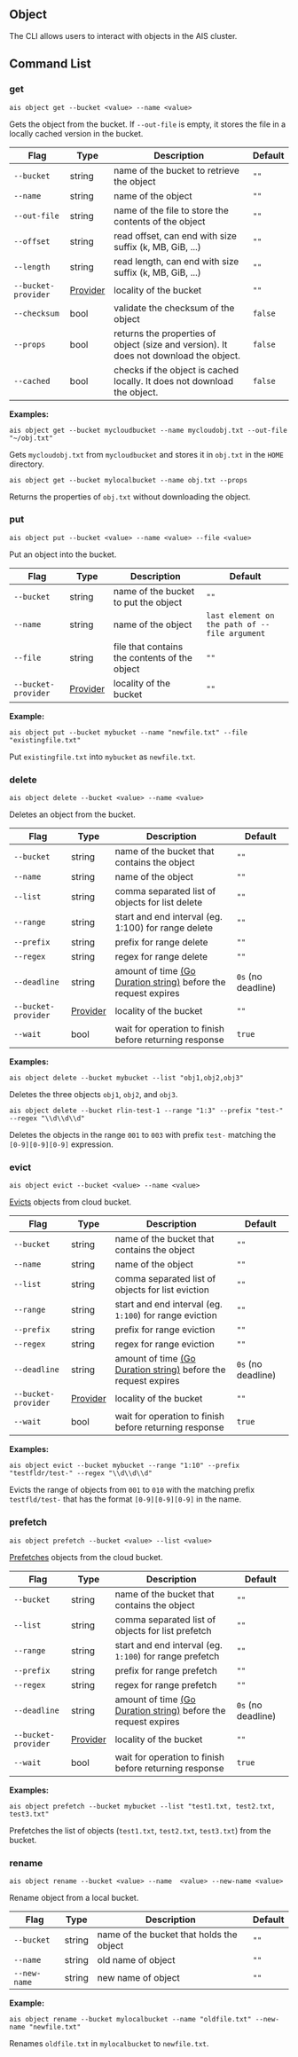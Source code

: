 ## Object 

The CLI allows users to interact with objects in the AIS cluster.

## Command List

### get

`ais object get --bucket <value> --name <value>`

Gets the object from the bucket. If `--out-file` is empty, it stores the file in a locally cached version in the bucket.

| Flag | Type | Description | Default |
| --- | --- | --- | --- |
| `--bucket` | string | name of the bucket to retrieve the object | `""` |
| `--name` | string | name of the object | `""` |
| `--out-file` | string | name of the file to store the contents of the object | `""` |
| `--offset` | string | read offset, can end with size suffix (k, MB, GiB, ...) | `""` |
| `--length` | string | read length, can end with size suffix (k, MB, GiB, ...) |  `""` |
| `--bucket-provider` | [Provider](../README.md#enums) | locality of the bucket | `""` |
| `--checksum` | bool | validate the checksum of the object | `false` |
| `--props` | bool | returns the properties of object (size and version). It does not download the object. | `false` |
| `--cached` | bool | checks if the object is cached locally. It does not download the object. | `false` |

**Examples:**

`ais object get --bucket mycloudbucket --name mycloudobj.txt --out-file "~/obj.txt"`

Gets `mycloudobj.txt` from `mycloudbucket` and stores it in `obj.txt` in the `HOME` directory.

`ais object get --bucket mylocalbucket --name obj.txt --props`

Returns the properties of `obj.txt` without downloading the object.

### put

`ais object put --bucket <value> --name <value> --file <value>`

Put an object into the bucket.

| Flag | Type | Description | Default |
| --- | --- | --- | --- |
| `--bucket` | string | name of the bucket to put the object | `""` |
| `--name` | string | name of the object | `last element on the path of --file argument` |
| `--file` | string | file that contains the contents of the object | `""` |
| `--bucket-provider` | [Provider](../README.md#enums) | locality of the bucket | `""` |

**Example:**

`ais object put --bucket mybucket --name "newfile.txt" --file "existingfile.txt"`

Put `existingfile.txt` into `mybucket` as `newfile.txt`.

### delete

`ais object delete --bucket <value> --name <value>`

Deletes an object from the bucket.

| Flag | Type | Description | Default |
| --- | --- | --- | --- |
| `--bucket` | string | name of the bucket that contains the object | `""` |
| `--name` | string | name of the object | `""` |
| `--list` | string | comma separated list of objects for list delete| `""` |
| `--range` | string | start and end interval (eg. 1:100) for range delete | `""` |
| `--prefix` | string | prefix for range delete | `""` |
| `--regex` | string | regex for range delete | `""` |
| `--deadline` | string | amount of time [(Go Duration string)](https://golang.org/pkg/time/#Duration.String) before the request expires | `0s` (no deadline) |
| `--bucket-provider` | [Provider](../README.md#enums) | locality of the bucket | `""` |
| `--wait` | bool | wait for operation to finish before returning response | `true` |

**Examples:**

`ais object delete --bucket mybucket --list "obj1,obj2,obj3"`

Deletes the three objects `obj1`, `obj2`, and `obj3`.

`ais object delete --bucket rlin-test-1 --range "1:3" --prefix "test-" --regex "\\d\\d\\d"`

Deletes the objects in the range `001` to `003` with prefix `test-` matching the `[0-9][0-9][0-9]` expression.

### evict

`ais object evict --bucket <value> --name <value>`

[Evicts](../../docs/bucket.md#prefetchevict-objects) objects from cloud bucket.

| Flag | Type | Description | Default |
| --- | --- | --- | --- |
| `--bucket` | string | name of the bucket that contains the object | `""` |
| `--name` | string | name of the object | `""` |
| `--list` | string | comma separated list of objects for list eviction| `""` |
| `--range` | string | start and end interval (eg. `1:100`) for range eviction | `""` |
| `--prefix` | string | prefix for range eviction | `""` |
| `--regex` | string | regex for range eviction | `""` |
| `--deadline` | string | amount of time [(Go Duration string)](https://golang.org/pkg/time/#Duration.String) before the request expires | `0s` (no deadline) |
| `--bucket-provider` | [Provider](../README.md#enums) | locality of the bucket | `""` |
| `--wait` | bool | wait for operation to finish before returning response | `true` |

**Examples:**

`ais object evict --bucket mybucket --range "1:10" --prefix "testfldr/test-" --regex "\\d\\d\\d"`

Evicts the range of objects from `001` to `010` with the matching prefix `testfld/test-` that has the format `[0-9][0-9][0-9]` in the name.


### prefetch

`ais object prefetch --bucket <value> --list <value>`

[Prefetches](../../docs/bucket.md#prefetchevict-objects) objects from the cloud bucket.

| Flag | Type | Description | Default |
| --- | --- | --- | --- |
| `--bucket` | string | name of the bucket that contains the object | `""` |
| `--list` | string | comma separated list of objects for list prefetch| `""` |
| `--range` | string | start and end interval (eg. `1:100`) for range prefetch | `""` |
| `--prefix` | string | prefix for range prefetch | `""` |
| `--regex` | string | regex for range prefetch | `""` |
| `--deadline` | string | amount of time [(Go Duration string)](https://golang.org/pkg/time/#Duration.String) before the request expires | `0s` (no deadline) |
| `--bucket-provider` | [Provider](../README.md#enums) | locality of the bucket | `""` |
| `--wait` | bool | wait for operation to finish before returning response | `true` |

**Examples:**

`ais object prefetch --bucket mybucket --list "test1.txt, test2.txt, test3.txt"`

Prefetches the list of objects (`test1.txt`, `test2.txt`, `test3.txt`) from the bucket.

### rename

`ais object rename --bucket <value> --name  <value> --new-name <value>`

Rename object from a local bucket.

| Flag | Type | Description | Default |
| --- | --- | --- | --- |
| `--bucket` | string | name of the bucket that holds the object | `""` |
| `--name` | string | old name of object | `""` |
| `--new-name` | string | new name of object | `""` |

**Example:**

`ais object rename --bucket mylocalbucket --name "oldfile.txt" --new-name "newfile.txt"`

Renames `oldfile.txt` in `mylocalbucket` to `newfile.txt`.
